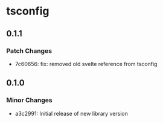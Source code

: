 # tsconfig

## 0.1.1

### Patch Changes

- 7c60656: fix: removed old svelte reference from tsconfig

## 0.1.0

### Minor Changes

- a3c2991: Initial release of new library version
